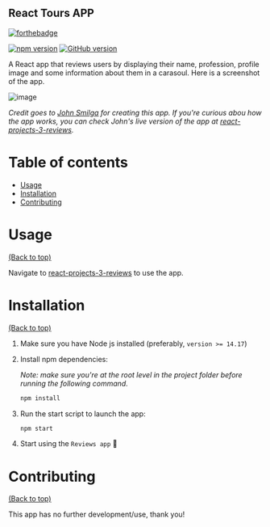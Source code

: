 ## React Tours APP
[![forthebadge](https://forthebadge.com/images/badges/works-on-my-machine.svg)](https://forthebadge.com)

[![npm version](https://badge.fury.io/js/react.svg)](https://badge.fury.io/js/react)
[![GitHub version](https://badge.fury.io/gh/yasir-isse%2Freact-tours-app.svg)](https://badge.fury.io/gh/yasir-isse%2Freact-tours-app)

A React app that reviews users by displaying their name, profession, profile image and some information about them in a carasoul. Here is a screenshot of the app. 

![image](https://user-images.githubusercontent.com/77013296/162556982-09f87e62-ad47-4b59-ad15-e564e2da3aa1.png)


*Credit goes to [John Smilga](https://github.com/john-smilga) for creating this app. If you're curious abou how the app works, you can check John's live version of the app at [react-projects-3-reviews](https://react-projects-3-reviews.netlify.app/).*

# Table of contents

- [Usage](#usage)
- [Installation](#installation)
- [Contributing](#contributing)

# Usage

[(Back to top)](#table-of-contents)

Navigate to [react-projects-3-reviews](https://react-projects-3-reviews.netlify.app/) to use the app.


# Installation

[(Back to top)](#table-of-contents)

1. Make sure you have Node js installed (preferably, `version >= 14.17`)

2. Install npm dependencies:

    *Note: make sure you're at the root level in the project folder before running the following command.*

    ```bash
    npm install
    ```

4. Run the start script to launch the app:
    ```bash
    npm start
    ```

5. Start using the `Reviews app` :tada:


# Contributing

[(Back to top)](#table-of-contents)

This app has no further development/use, thank you!
